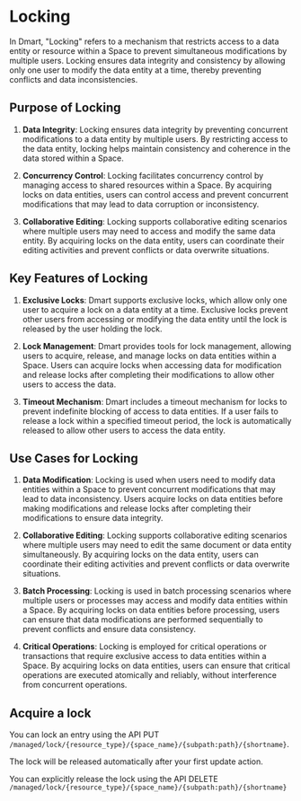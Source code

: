 # Locking

In Dmart, "Locking" refers to a mechanism that restricts access to a data entity or resource within a Space to prevent simultaneous modifications by multiple users. Locking ensures data integrity and consistency by allowing only one user to modify the data entity at a time, thereby preventing conflicts and data inconsistencies.

## Purpose of Locking

1. **Data Integrity**: Locking ensures data integrity by preventing concurrent modifications to a data entity by multiple users. By restricting access to the data entity, locking helps maintain consistency and coherence in the data stored within a Space.

2. **Concurrency Control**: Locking facilitates concurrency control by managing access to shared resources within a Space. By acquiring locks on data entities, users can control access and prevent concurrent modifications that may lead to data corruption or inconsistency.

3. **Collaborative Editing**: Locking supports collaborative editing scenarios where multiple users may need to access and modify the same data entity. By acquiring locks on the data entity, users can coordinate their editing activities and prevent conflicts or data overwrite situations.

## Key Features of Locking

1. **Exclusive Locks**: Dmart supports exclusive locks, which allow only one user to acquire a lock on a data entity at a time. Exclusive locks prevent other users from accessing or modifying the data entity until the lock is released by the user holding the lock.

2. **Lock Management**: Dmart provides tools for lock management, allowing users to acquire, release, and manage locks on data entities within a Space. Users can acquire locks when accessing data for modification and release locks after completing their modifications to allow other users to access the data.

3. **Timeout Mechanism**: Dmart includes a timeout mechanism for locks to prevent indefinite blocking of access to data entities. If a user fails to release a lock within a specified timeout period, the lock is automatically released to allow other users to access the data entity.

## Use Cases for Locking

1. **Data Modification**: Locking is used when users need to modify data entities within a Space to prevent concurrent modifications that may lead to data inconsistency. Users acquire locks on data entities before making modifications and release locks after completing their modifications to ensure data integrity.

2. **Collaborative Editing**: Locking supports collaborative editing scenarios where multiple users may need to edit the same document or data entity simultaneously. By acquiring locks on the data entity, users can coordinate their editing activities and prevent conflicts or data overwrite situations.

3. **Batch Processing**: Locking is used in batch processing scenarios where multiple users or processes may access and modify data entities within a Space. By acquiring locks on data entities before processing, users can ensure that data modifications are performed sequentially to prevent conflicts and ensure data consistency.

4. **Critical Operations**: Locking is employed for critical operations or transactions that require exclusive access to data entities within a Space. By acquiring locks on data entities, users can ensure that critical operations are executed atomically and reliably, without interference from concurrent operations.


## Acquire a lock
You can lock an entry using the API
PUT `/managed/lock/{resource_type}/{space_name}/{subpath:path}/{shortname}`.

The lock will be released automatically after your first update action.

You can explicitly release the lock using the API
DELETE `/managed/lock/{resource_type}/{space_name}/{subpath:path}/{shortname}`


